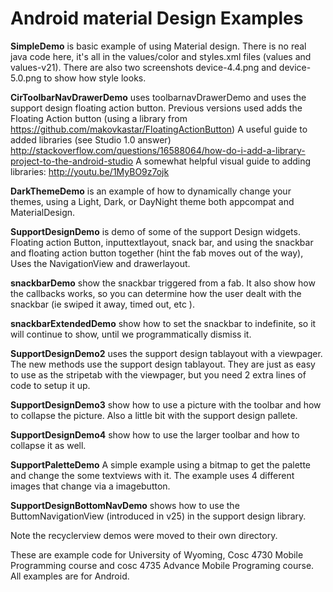 Android material Design Examples
==============

<b>SimpleDemo</b> is basic example of using Material design.  There is no real java code here, it's all in the values/color and styles.xml files (values and values-v21).  There are also two screenshots device-4.4.png and device-5.0.png to show how style looks.

<b>CirToolbarNavDrawerDemo</b> uses toolbarnavDrawerDemo and uses the support design floating action button.  Previous versions used adds the Floating Action button (using a library from https://github.com/makovkastar/FloatingActionButton) 
A useful guide to added libraries (see Studio 1.0 answer) http://stackoverflow.com/questions/16588064/how-do-i-add-a-library-project-to-the-android-studio A somewhat helpful visual guide to adding libraries: http://youtu.be/1MyBO9z7ojk 

<b>DarkThemeDemo</b> is an example of how to dynamically change your themes, using a Light, Dark, or DayNight theme both appcompat and MaterialDesign.

<b>SupportDesignDemo</b> is demo of some of the support Design widgets.  Floating action Button, inputtextlayout, snack bar, and using the snackbar and floating action button together (hint the fab moves out of the way), Uses the NavigationView and drawerlayout.

<b>snackbarDemo</b>  show the snackbar triggered from a fab.  It also show how the callbacks works, so you can determine how the
user dealt with the snackbar (ie swiped it away, timed out, etc ).

<b>snackbarExtendedDemo</b> show how to set the snackbar to indefinite, so it will continue to show, until we programmatically dismiss it.

<b>SupportDesignDemo2</b> uses the support design tablayout with a viewpager.  The new methods use the support design tablayout.  They are just as easy to use as the stripetab with the viewpager, but you need 2 extra lines of code to setup it up.

<b>SupportDesignDemo3</b> show how to use a picture with the toolbar and how to collapse the picture.  Also a little bit with the support design pallete.

<b>SupportDesignDemo4</b> show how to use the larger toolbar and how to collapse it as well.

<b>SupportPaletteDemo</b> A simple example using a bitmap to get the palette and change the some textviews with it.  The example uses 4 different images that
change via a imagebutton.

<b>SupportDesignBottomNavDemo</b> shows how to use the ButtomNavigationView (introduced in v25) in the support design library.

Note the recyclerview demos were moved to their own directory.

These are example code for University of Wyoming, Cosc 4730 Mobile Programming course and cosc 4735 Advance Mobile Programing course.  All examples are for Android.
